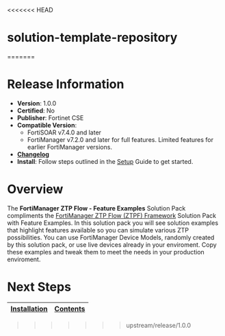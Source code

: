 <<<<<<< HEAD
# solution-template-repository
=======
# Release Information
 - **Version**: 1.0.0
 - **Certified**: No
 - **Publisher**: Fortinet CSE
 - **Compatible Version**: 
   - FortiSOAR v7.4.0 and later
   - FortiManager v7.2.0 and later for full features. Limited features for earlier FortiManager versions. 
 - [**Changelog**](./docs/changelog.md)
 - **Install**: Follow steps outlined in the [Setup](docs/setup.md) Guide to get started.

# Overview

The **FortiManager ZTP Flow - Feature Examples** Solution Pack compliments the [FortiManager ZTP Flow (ZTPF) Framework](https://github.com/fortinet-fortisoar/solution-pack-fortimanager-ztp-framework) Solution Pack with Feature Examples. In this solution pack you will see solution examples that highlight features available so you can simulate various ZTP possibilities. You can use FortiManager Device Models, randomly created by this solution pack, or use live devices already in your enviroment. Copy these examples and tweak them to meet the needs in your production enviroment. 

 # Next Steps

| [Installation](docs/setup.md) | [Contents](docs/contents.md) |
|-------------------------------|------------------------------|
>>>>>>> upstream/release/1.0.0
